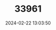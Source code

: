 ---
title: "33961"
category: "Cariniana pyriformis"
draft: false
date: 2024-02-22 13:03:50
languages:
  English: ["Colombian Mahogany"]
  Spanish; Castilian: ["Abarco"]
  Portuguese: ["Jequitibá"]
---